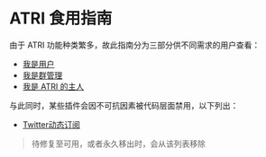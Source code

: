 # ATRI 食用指南

由于 ATRI 功能种类繁多，故此指南分为三部分供不同需求的用户查看：

- [我是用户](../guide/user.md)
- [我是群管理](../guide/admin.md)
- [我是 ATRI 的主人](../guide/master.md)

与此同时，某些插件会因不可抗因素被代码层面禁用，以下列出：

- [Twitter动态订阅](../service/twitter.md)

> 待修复至可用，或者永久移出时，会从该列表移除
